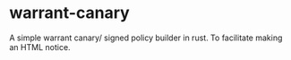 # warrant-canary
A simple warrant canary/ signed policy builder in rust. To facilitate making an HTML notice.  
